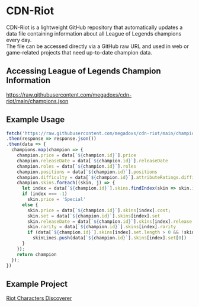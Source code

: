 # CDN-Riot
CDN-Riot is a lightweight GitHub repository that automatically updates a data file containing information about all League of Legends champions every day.<br>
The file can be accessed directly via a GitHub raw URL and used in web or game-related projects that need up-to-date champion data.

## Accessing League of Legends Champion Information
https://raw.githubusercontent.com/megadoxs/cdn-riot/main/champions.json

## Example Usage
```javascript
fetch('https://raw.githubusercontent.com/megadoxs/cdn-riot/main/champions.json')
.then(response => response.json())
.then(data => {
  champions.map(champion => {
    champion.price = data[`${champion.id}`].price
    champion.releaseDate = data[`${champion.id}`].releaseDate
    champion.roles = data[`${champion.id}`].roles
    champion.positions = data[`${champion.id}`].positions
    champion.difficulty = data[`${champion.id}`].attributeRatings.difficulty
    champion.skins.forEach((skin, j) => {
      let index = data[`${champion.id}`].skins.findIndex(skin => skin.id == parseInt(champion.skins[j].id));
      if (index === -1)
        skin.price = 'Special'
      else {
        skin.price = data[`${champion.id}`].skins[index].cost;
        skin.set = data[`${champion.id}`].skins[index].set
        skin.releaseDate = data[`${champion.id}`].skins[index].release
        skin.rarity = data[`${champion.id}`].skins[index].rarity
        if (data[`${champion.id}`].skins[index].set.length > 0 && !skinLines.includes(data[`${champion.id}`].skins[index].set[0]))
          skinLines.push(data[`${champion.id}`].skins[index].set[0])
      }
    });
    return champion
  });
})
```

## Example Project
[Riot Characters Discoverer](https://github.com/megadoxs/Riot)

